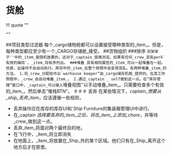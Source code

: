 # 货舱
!!! quote ""

    “”

##项目类型过滤器
每个_cargo储物舱都可以设置接受哪种类型的_item_。但是，每种类型都应至少有一个_CARGO存储舱_接受。
##货物组织
###排序
``货架架子''中的_item_是随机放置的，这对于_captain_很难浏览。如果有任何_crew_具有perk`有效的编目`，_item_将有序列出。
###堆叠
具有相同属性的_item_可以一起堆叠在一起。但是，此操作不会自动执行。库存中的_item_在整个旅程中会变得混乱。有两种堆叠_item_的方法，
1.将_crew_分配给作业`warhouse keeper“由_cargo储存机舱_提供的。在其工作例程中，_crew_会自动堆叠_item_。
2.通过_captain _ self做到这一点。在“库存管理”窗口中，_captain_可以输入``堆叠视图''以手动堆叠_item_。只需要检查多个有效的_item_，然后单击“堆栈BTN”。
＃＃＃ 丢弃
在某些情况下，_captain_想要从_ship_丢弃_item_，应该遵循一些规则，
- 丢弃操作应在库存的库存UI和'_Ship_ Furniture的集装箱管理UI中进行。
- 在_captain _选择要丢弃的_item_之后，将在_item_上添加_chore_，并等待_crew_做到这一点。
- 丢弃_item_将面对两个最终目的地，
- 在飞行中，_item_将立即消失
- 在地面上，_item_将放置在_Ship_外的某个区域。他们只有在_Ship_离开这个地方后才在那里。